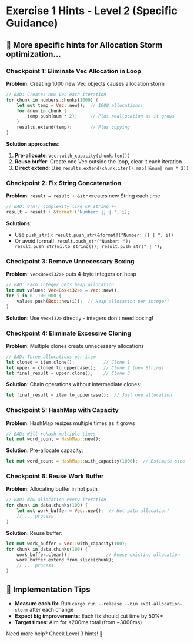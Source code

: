 # Exercise 1 Hints - Level 2 (Specific Guidance)

## 🎯 More specific hints for Allocation Storm optimization...

### Checkpoint 1: Eliminate Vec Allocation in Loop

**Problem**: Creating 1000 new Vec objects causes allocation storm
```rust
// BAD: Creates new Vec each iteration
for chunk in numbers.chunks(1000) {
    let mut temp = Vec::new();  // 1000 allocations!
    for &num in chunk {
        temp.push(num * 2);     // Plus reallocation as it grows
    }
    results.extend(temp);       // Plus copying
}
```

**Solution approaches**:
1. **Pre-allocate**: `Vec::with_capacity(chunk.len())`
2. **Reuse buffer**: Create one Vec outside the loop, clear it each iteration
3. **Direct extend**: Use `results.extend(chunk.iter().map(|&num| num * 2))`

### Checkpoint 2: Fix String Concatenation

**Problem**: `result = result + &str` creates new String each time
```rust
// BAD: O(n²) complexity like C# string +=
result = result + &format!("Number: {} | ", i);
```

**Solutions**:
- Use `push_str()`: `result.push_str(&format!("Number: {} | ", i))`
- Or avoid format!: `result.push_str("Number: "); result.push_str(&i.to_string()); result.push_str(" | ");`

### Checkpoint 3: Remove Unnecessary Boxing

**Problem**: `Vec<Box<i32>>` puts 4-byte integers on heap
```rust
// BAD: Each integer gets heap allocation
let mut values: Vec<Box<i32>> = Vec::new();
for i in 0..100_000 {
    values.push(Box::new(i));  // Heap allocation per integer!
}
```

**Solution**: Use `Vec<i32>` directly - integers don't need boxing!

### Checkpoint 4: Eliminate Excessive Cloning

**Problem**: Multiple clones create unnecessary allocations
```rust
// BAD: Three allocations per item
let cloned = item.clone();           // Clone 1
let upper = cloned.to_uppercase();   // Clone 2 (new String)
let final_result = upper.clone();    // Clone 3
```

**Solution**: Chain operations without intermediate clones:
```rust
let final_result = item.to_uppercase();  // Just one allocation
```

### Checkpoint 5: HashMap with Capacity

**Problem**: HashMap resizes multiple times as it grows
```rust
// BAD: Will rehash multiple times
let mut word_count = HashMap::new();
```

**Solution**: Pre-allocate capacity:
```rust
let mut word_count = HashMap::with_capacity(1000);  // Estimate size
```

### Checkpoint 6: Reuse Work Buffer

**Problem**: Allocating buffer in hot path
```rust
// BAD: New allocation every iteration
for chunk in data.chunks(100) {
    let mut work_buffer = Vec::new();  // Hot path allocation!
    // ... process
}
```

**Solution**: Reuse buffer:
```rust
let mut work_buffer = Vec::with_capacity(100);
for chunk in data.chunks(100) {
    work_buffer.clear();              // Reuse existing allocation
    work_buffer.extend_from_slice(chunk);
    // ... process
}
```

## 🔧 Implementation Tips
- **Measure each fix**: Run `cargo run --release --bin ex01-allocation-storm` after each change
- **Expect big improvements**: Each fix should cut time by 50%+ 
- **Target times**: Aim for <200ms total (from ~3000ms)

Need more help? Check Level 3 hints! 🎯